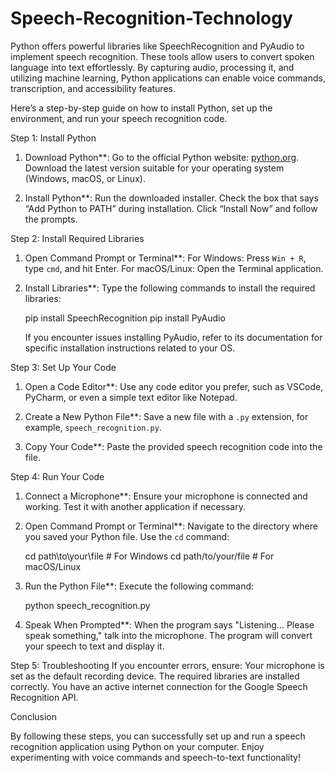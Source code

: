 # Speech-Recognition-Technology
Python offers powerful libraries like SpeechRecognition and PyAudio to implement speech recognition. These tools allow users to convert spoken language into text effortlessly. By capturing audio, processing it, and utilizing machine learning, Python applications can enable voice commands, transcription, and accessibility features.

Here’s a step-by-step guide on how to install Python, set up the environment, and run your speech recognition code.

Step 1: Install Python
1. Download Python**:
   Go to the official Python website: [python.org](https://www.python.org/downloads/).
   Download the latest version suitable for your operating system (Windows, macOS, or Linux).

2. Install Python**:
   Run the downloaded installer.
   Check the box that says “Add Python to PATH” during installation.
   Click “Install Now” and follow the prompts.

Step 2: Install Required Libraries

1. Open Command Prompt or Terminal**:
   For Windows: Press `Win + R`, type `cmd`, and hit Enter.
   For macOS/Linux: Open the Terminal application.

2. Install Libraries**:
   Type the following commands to install the required libraries:
   
     pip install SpeechRecognition
     pip install PyAudio
   
   If you encounter issues installing PyAudio, refer to its documentation for specific installation instructions related to your OS.

Step 3: Set Up Your Code

1. Open a Code Editor**:
   Use any code editor you prefer, such as VSCode, PyCharm, or even a simple text editor like Notepad.

2. Create a New Python File**:
   Save a new file with a `.py` extension, for example, `speech_recognition.py`.

3. Copy Your Code**:
   Paste the provided speech recognition code into the file.

Step 4: Run Your Code

1. Connect a Microphone**:
   Ensure your microphone is connected and working. Test it with another application if necessary.

2. Open Command Prompt or Terminal**:
   Navigate to the directory where you saved your Python file. Use the `cd` command:
   
     cd path\to\your\file  # For Windows
     cd path/to/your/file  # For macOS/Linux
   

3. Run the Python File**:
    Execute the following command:
   
     python speech_recognition.py


4. Speak When Prompted**:
   When the program says "Listening... Please speak something," talk into the microphone. The program will convert your speech to text and display it.

Step 5: Troubleshooting
  If you encounter errors, ensure:
  Your microphone is set as the default recording device.
  The required libraries are installed correctly.
  You have an active internet connection for the Google Speech Recognition API.

Conclusion

By following these steps, you can successfully set up and run a speech recognition application using Python on your computer. Enjoy experimenting with voice commands and speech-to-text functionality!
